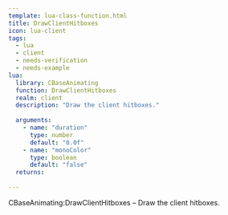 ```yaml
---
template: lua-class-function.html
title: DrawClientHitboxes
icon: lua-client
tags:
  - lua
  - client
  - needs-verification
  - needs-example
lua:
  library: CBaseAnimating
  function: DrawClientHitboxes
  realm: client
  description: "Draw the client hitboxes."
  
  arguments:
    - name: "duration"
      type: number
      default: "0.0f"
    - name: "monoColor"
      type: boolean
      default: "false"
  returns:
    
---
```


<div class="lua__search__keywords">
CBaseAnimating:DrawClientHitboxes &#x2013; Draw the client hitboxes.
</div>
